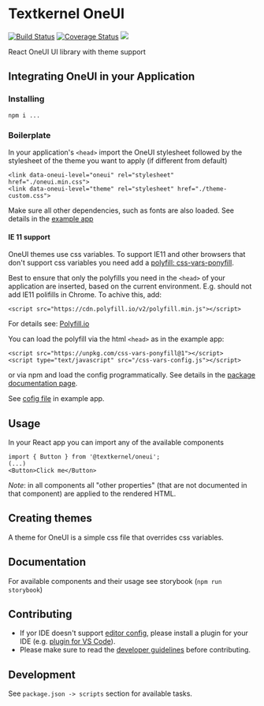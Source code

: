 # Textkernel OneUI

[![Build Status](https://travis-ci.com/textkernel/oneui.svg?branch=master)](https://travis-ci.com/textkernel/oneui)
[![Coverage Status](https://coveralls.io/repos/github/textkernel/oneui/badge.svg?branch=master)](https://coveralls.io/github/textkernel/oneui?branch=master)
![](https://img.shields.io/david/textkernel/oneui.svg?style=flat)

React OneUI UI library with theme support

## Integrating OneUI in your Application
### Installing

```npm i ...```
### Boilerplate
In your application's `<head>` import the OneUI stylesheet followed by the stylesheet of the theme you want to apply (if different from default)
```
<link data-oneui-level="oneui" rel="stylesheet" href="./oneui.min.css">
<link data-oneui-level="theme" rel="stylesheet" href="./theme-custom.css">
```
Make sure all other dependencies, such as fonts are also loaded. See details in the [example app](example/public/index.html)

#### IE 11 support
OneUI themes use css variables. To support IE11 and other browsers that don't support css variables you need add a [polyfill: css-vars-ponyfill](https://www.npmjs.com/package/css-vars-ponyfill). 

Best to ensure that only the polyfills you need in the `<head>` of your application are inserted, based on the current environment. E.g. should not add IE11 polifills in Chrome. To achive this, add:
```
<script src="https://cdn.polyfill.io/v2/polyfill.min.js"></script>
```
For details see: [Polyfill.io](https://polyfill.io/v2/docs/)

You can load the polyfill via the html `<head>` as in the example app: 
```
<script src="https://unpkg.com/css-vars-ponyfill@1"></script>
<script type="text/javascript" src="/css-vars-config.js"></script>
```

or via npm and load the config programmatically. See details in the [package documentation page](https://www.npmjs.com/package/css-vars-ponyfill).

See [cofig file](example/public/css-vars-config) in example app.

## Usage
In your React app you can import any of the available components
```
import { Button } from '@textkernel/oneui';
(...)
<Button>Click me</Button>
```
_Note_: in all components all "other properties" (that are not documented in that component) are applied to the rendered HTML.

## Creating themes
A theme for OneUI is a simple css file that overrides css variables.

## Documentation
For available components and their usage see storybook (`npm run storybook`)

## Contributing

* If yor IDE doesn't support [editor config](https://editorconfig.org/), please install a plugin for your IDE (e.g. [plugin for VS Code](https://github.com/editorconfig/editorconfig-vscode)).
* Please make sure to read the [developer guidelines](src/CONTRIBUTING.md) before contributing.

## Development

See `package.json -> scripts` section for available tasks.
